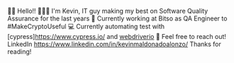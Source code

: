 
👋🏻 Hello!! 
👨🏻‍💻 I'm Kevin, IT guy making my best on Software Quality Assurance for the last years
🚀 Currently working at Bitso as QA Engineer to #MakeCryptoUseful
💻 Currently automating test with [cypress]https://www.cypress.io/ and [webdriverio](https://webdriver.io/)
📍 Feel free to reach out! LinkedIn https://www.linkedin.com/in/kevinmaldonadoalonzo/
Thanks for reading!

